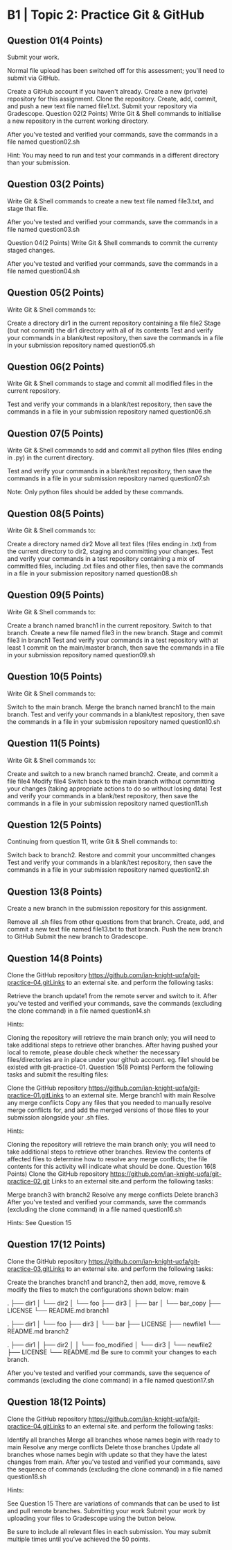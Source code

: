 # B1 | Topic 2: Practice Git & GitHub
## Question 01(4 Points)
Submit your work.

Normal file upload has been switched off for this assessment; you'll need to submit via GitHub.

Create a GitHub account if you haven't already.
Create a new (private) repository for this assignment.
Clone the repository.
Create, add, commit, and push a new text file named file1.txt.
Submit your repository via Gradescope.
Question 02(2 Points)
Write Git & Shell commands to initialise a new repository in the current working directory.

After you've tested and verified your commands, save the commands in a file named question02.sh

Hint: You may need to run and test your commands in a different directory than your submission.

## Question 03(2 Points)
Write Git & Shell commands to create a new text file named file3.txt, and stage that file.

After you've tested and verified your commands, save the commands in a file named question03.sh

Question 04(2 Points)
Write Git & Shell commands to commit the currenty staged changes.

After you've tested and verified your commands, save the commands in a file named question04.sh

## Question 05(2 Points)
Write Git & Shell commands to:

Create a directory dir1 in the current repository containing a file file2
Stage (but not commit) the dir1 directory with all of its contents
Test and verify your commands in a blank/test repository, then save the commands in a file in your submission repository named question05.sh

## Question 06(2 Points)
Write Git & Shell commands to stage and commit all modified files in the current repository.

Test and verify your commands in a blank/test repository, then save the commands in a file in your submission repository named question06.sh

## Question 07(5 Points)
Write Git & Shell commands to add and commit all python files (files ending in .py) in the current directory.

Test and verify your commands in a blank/test repository, then save the commands in a file in your submission repository named question07.sh

Note: Only python files should be added by these commands.

## Question 08(5 Points)
Write Git & Shell commands to:

Create a directory named dir2
Move all text files (files ending in .txt) from the current directory to dir2, staging and committing your changes.
Test and verify your commands in a test repository containing a mix of committed files, including .txt files and other files, then save the commands in a file in your submission repository named question08.sh

## Question 09(5 Points)
Write Git & Shell commands to:

Create a branch named branch1 in the current repository.
Switch to that branch.
Create a new file named file3 in the new branch.
Stage and commit file3 in branch1
Test and verify your commands in a test repository with at least 1 commit on the main/master branch, then save the commands in a file in your submission repository named question09.sh

## Question 10(5 Points)
Write Git & Shell commands to:

Switch to the main branch.
Merge the branch named branch1 to the main branch.
Test and verify your commands in a blank/test repository, then save the commands in a file in your submission repository named question10.sh

## Question 11(5 Points)
Write Git & Shell commands to:

Create and switch to a new branch named branch2.
Create, and commit a file file4
Modify file4
Switch back to the main branch without committing your changes (taking appropriate actions to do so without losing data)
Test and verify your commands in a blank/test repository, then save the commands in a file in your submission repository named question11.sh

## Question 12(5 Points)
Continuing from question 11, write Git & Shell commands to:

Switch back to branch2.
Restore and commit your uncommitted changes
Test and verify your commands in a blank/test repository, then save the commands in a file in your submission repository named question12.sh

## Question 13(8 Points)
Create a new branch in the submission repository for this assignment.

Remove all .sh files from other questions from that branch.
Create, add, and commit a new text file named file13.txt to that branch.
Push the new branch to GitHub
Submit the new branch to Gradescope.

## Question 14(8 Points)
Clone the GitHub repository https://github.com/ian-knight-uofa/git-practice-04.gitLinks to an external site. and perform the following tasks:

Retrieve the branch update1 from the remote server and switch to it.
After you've tested and verified your commands, save the commands (excluding the clone command) in a file named question14.sh

 

Hints:

Cloning the repository will retrieve the main branch only; you will need to take additional steps to retrieve other branches.
After having pushed your local to remote, please double check whether the necessary files/directories are in place under your github account. eg. file1 should be existed with git-practice-01.
Question 15(8 Points)
Perform the following tasks and submit the resulting files:

Clone the GitHub repository https://github.com/ian-knight-uofa/git-practice-01.gitLinks to an external site.
Merge branch1 with main
Resolve any merge conflicts
Copy any files that you needed to manually resolve merge conflicts for, and add the merged versions of those files to your submission alongside  your .sh files.

 

Hints:

Cloning the repository will retrieve the main branch only; you will need to take additional steps to retrieve other branches.
Review the contents of affected files to determine how to resolve any merge conflicts; the file contents for this activity will indicate what should be done.
Question 16(8 Points)
Clone the GitHub repository https://github.com/ian-knight-uofa/git-practice-02.git Links to an external site.and perform the following tasks:

Merge branch3 with branch2
Resolve any merge conflicts
Delete branch3
After you've tested and verified your commands, save the commands (excluding the clone command) in a file named question16.sh

Hints: See Question 15

## Question 17(12 Points)
Clone the GitHub repository https://github.com/ian-knight-uofa/git-practice-03.gitLinks to an external site. and perform the following tasks:

Create the branches branch1 and branch2, then add, move, remove & modify the files to match the configurations shown below:
main

.
├── dir1
│   └── dir2
│       └── foo
├── dir3
│   ├── bar
│   └── bar_copy
├── LICENSE
└── README.md 
branch1

.
├── dir1
│   └── foo
├── dir3
│   └── bar
├── LICENSE
├── newfile1
└── README.md 
branch2

.
├── dir1
│   ├── dir2
│   │   └── foo_modified
│   └── dir3
│       └── newfile2
├── LICENSE
└── README.md 
Be sure to commit your changes to each branch.

After you've tested and verified your commands, save the sequence of commands  (excluding the clone command) in a file named question17.sh

## Question 18(12 Points)
Clone the GitHub repository https://github.com/ian-knight-uofa/git-practice-04.gitLinks to an external site. and perform the following tasks:

Identify all branches
Merge all branches whose names begin with ready to main
Resolve any merge conflicts
Delete those branches
Update all branches whose names begin with update so that they have the latest changes from main.
After you've tested and verified your commands, save the sequence of commands (excluding the clone command) in a file named question18.sh

 

Hints:

See Question 15
There are variations of commands that can be used to list and pull remote branches.
Submitting your work
Submit your work by uploading your files to Gradescope using the button below.

Be sure to include all relevant files in each submission.
You may submit multiple times until you've achieved the 50 points.
